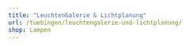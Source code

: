 ```yaml
---
title: "LeuchtenGalerie & Lichtplanung"
url: /tuebingen/leuchtengalerie-und-lichtplanung/
shop: Lampen
---
```

